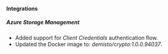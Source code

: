 
#### Integrations

##### Azure Storage Management

- Added support for *Client Credentials* authentication flow.
- Updated the Docker image to: *demisto/crypto:1.0.0.94037*.